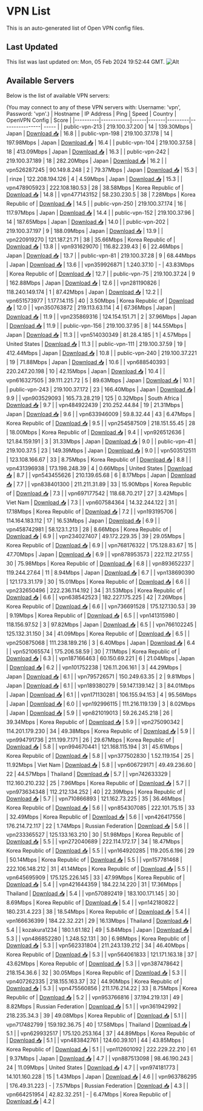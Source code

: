 # VPN List

This is an auto-generated list of Open VPN config files.

## Last Updated

This list was last updated on: Mon, 05 Feb 2024 19:52:44 GMT.
![Alt](https://repobeats.axiom.co/api/embed/186b98318ef1479477931607c1ad7d823f12451f.svg "Repobeats analytics image")

## Available Servers

Below is the list of available VPN servers:

(You may connect to any of these VPN servers with: Username: 'vpn', Password: 'vpn'.)
| Hostname | IP Address | Ping | Speed | Country | OpenVPN Config | Score |
|----------|------------|------|-------|---------|----------------| ----- |
| public-vpn-213 | 219.100.37.200 | 14 | 139.30Mbps | Japan | [Download 📥](./configs/server_0_JP.ovpn) | 16.8 |
| public-vpn-198 | 219.100.37.178 | 14 | 197.98Mbps | Japan | [Download 📥](./configs/server_1_JP.ovpn) | 16.4 |
| public-vpn-104 | 219.100.37.58 | 18 | 413.09Mbps | Japan | [Download 📥](./configs/server_2_JP.ovpn) | 16.3 |
| public-vpn-242 | 219.100.37.189 | 18 | 282.20Mbps | Japan | [Download 📥](./configs/server_3_JP.ovpn) | 16.2 |
| vpn526287245 | 90.149.8.248 | 2 | 79.37Mbps | Japan | [Download 📥](./configs/server_4_JP.ovpn) | 15.3 |
| rinze | 122.208.194.126 | 4 | 4.59Mbps | Japan | [Download 📥](./configs/server_5_JP.ovpn) | 15.3 |
| vpn478905923 | 222.108.180.53 | 28 | 38.58Mbps | Korea Republic of | [Download 📥](./configs/server_6_KR.ovpn) | 14.8 |
| vpn477143152 | 58.230.230.5 | 38 | 7.28Mbps | Korea Republic of | [Download 📥](./configs/server_7_KR.ovpn) | 14.5 |
| public-vpn-250 | 219.100.37.174 | 16 | 117.97Mbps | Japan | [Download 📥](./configs/server_8_JP.ovpn) | 14.4 |
| public-vpn-152 | 219.100.37.96 | 14 | 187.65Mbps | Japan | [Download 📥](./configs/server_9_JP.ovpn) | 14.0 |
| public-vpn-202 | 219.100.37.197 | 9 | 188.09Mbps | Japan | [Download 📥](./configs/server_10_JP.ovpn) | 13.9 |
| vpn220919270 | 121.187.21.71 | 38 | 35.66Mbps | Korea Republic of | [Download 📥](./configs/server_11_KR.ovpn) | 13.8 |
| vpn931629070 | 116.82.239.43 | 6 | 22.46Mbps | Japan | [Download 📥](./configs/server_12_JP.ovpn) | 13.7 |
| public-vpn-81 | 219.100.37.28 | 9 | 68.44Mbps | Japan | [Download 📥](./configs/server_13_JP.ovpn) | 13.6 |
| vpn359926871 | 1.240.37.10 | - | 43.83Mbps | Korea Republic of | [Download 📥](./configs/server_14_KR.ovpn) | 12.7 |
| public-vpn-75 | 219.100.37.24 | 9 | 162.88Mbps | Japan | [Download 📥](./configs/server_15_JP.ovpn) | 12.6 |
| vpn281190826 | 118.240.149.174 | 1 | 87.42Mbps | Japan | [Download 📥](./configs/server_16_JP.ovpn) | 12.2 |
| vpn651573977 | 1.177.14.115 | 40 | 3.50Mbps | Korea Republic of | [Download 📥](./configs/server_17_KR.ovpn) | 12.0 |
| vpn350763872 | 219.113.63.114 | 4 | 67.36Mbps | Japan | [Download 📥](./configs/server_18_JP.ovpn) | 11.9 |
| vpn235869316 | 124.154.151.71 | 2 | 37.96Mbps | Japan | [Download 📥](./configs/server_19_JP.ovpn) | 11.9 |
| public-vpn-156 | 219.100.37.95 | 8 | 144.55Mbps | Japan | [Download 📥](./configs/server_20_JP.ovpn) | 11.3 |
| vpn514030349 | 81.28.4.185 | 1 | 4.57Mbps | United States | [Download 📥](./configs/server_21_US.ovpn) | 11.3 |
| public-vpn-111 | 219.100.37.59 | 19 | 412.44Mbps | Japan | [Download 📥](./configs/server_22_JP.ovpn) | 10.8 |
| public-vpn-240 | 219.100.37.221 | 19 | 71.88Mbps | Japan | [Download 📥](./configs/server_23_JP.ovpn) | 10.6 |
| vpn688540393 | 220.247.20.198 | 10 | 42.15Mbps | Japan | [Download 📥](./configs/server_24_JP.ovpn) | 10.4 |
| vpn616327505 | 39.111.221.72 | 5 | 89.63Mbps | Japan | [Download 📥](./configs/server_25_JP.ovpn) | 10.1 |
| public-vpn-243 | 219.100.37.172 | 23 | 166.40Mbps | Japan | [Download 📥](./configs/server_26_JP.ovpn) | 9.9 |
| vpn903529093 | 165.73.28.219 | 125 | 0.32Mbps | South Africa | [Download 📥](./configs/server_27_ZA.ovpn) | 9.7 |
| vpn484922439 | 210.252.44.84 | 19 | 21.31Mbps | Japan | [Download 📥](./configs/server_28_JP.ovpn) | 9.6 |
| vpn633946009 | 59.8.32.44 | 43 | 6.47Mbps | Korea Republic of | [Download 📥](./configs/server_29_KR.ovpn) | 9.5 |
| vpn254587509 | 218.151.55.45 | 28 | 18.00Mbps | Korea Republic of | [Download 📥](./configs/server_30_KR.ovpn) | 9.4 |
| vpn926512636 | 121.84.159.191 | 3 | 31.33Mbps | Japan | [Download 📥](./configs/server_31_JP.ovpn) | 9.0 |
| public-vpn-41 | 219.100.37.5 | 23 | 149.39Mbps | Japan | [Download 📥](./configs/server_32_JP.ovpn) | 9.0 |
| vpn503512511 | 123.108.166.67 | 33 | 8.75Mbps | Korea Republic of | [Download 📥](./configs/server_33_KR.ovpn) | 8.8 |
| vpn431396938 | 173.198.248.39 | 4 | 0.66Mbps | United States | [Download 📥](./configs/server_34_US.ovpn) | 8.7 |
| vpn543455626 | 210.139.65.68 | 6 | 8.17Mbps | Japan | [Download 📥](./configs/server_35_JP.ovpn) | 7.7 |
| vpn838401300 | 211.211.31.89 | 33 | 15.90Mbps | Korea Republic of | [Download 📥](./configs/server_36_KR.ovpn) | 7.3 |
| vpn697177542 | 118.68.70.217 | 27 | 3.42Mbps | Viet Nam | [Download 📥](./configs/server_37_VN.ovpn) | 7.3 |
| vpn607584364 | 14.32.244.122 | 31 | 17.18Mbps | Korea Republic of | [Download 📥](./configs/server_38_KR.ovpn) | 7.2 |
| vpn193195706 | 114.164.183.112 | 17 | 16.53Mbps | Japan | [Download 📥](./configs/server_39_JP.ovpn) | 6.9 |
| vpn458742981 | 58.123.1.213 | 28 | 8.66Mbps | Korea Republic of | [Download 📥](./configs/server_40_KR.ovpn) | 6.9 |
| vpn234027407 | 49.172.229.35 | 39 | 29.05Mbps | Korea Republic of | [Download 📥](./configs/server_41_KR.ovpn) | 6.9 |
| vpn768176322 | 175.128.83.67 | 15 | 47.70Mbps | Japan | [Download 📥](./configs/server_42_JP.ovpn) | 6.9 |
| vpn878953573 | 222.112.217.55 | 30 | 75.98Mbps | Korea Republic of | [Download 📥](./configs/server_43_KR.ovpn) | 6.8 |
| vpn893652237 | 119.244.27.64 | 11 | 8.94Mbps | Japan | [Download 📥](./configs/server_44_JP.ovpn) | 6.7 |
| vpn138690390 | 121.173.31.179 | 30 | 15.01Mbps | Korea Republic of | [Download 📥](./configs/server_45_KR.ovpn) | 6.6 |
| vpn232650496 | 222.236.114.192 | 34 | 31.53Mbps | Korea Republic of | [Download 📥](./configs/server_46_KR.ovpn) | 6.6 |
| vpn638542523 | 182.227.175.225 | 42 | 7.26Mbps | Korea Republic of | [Download 📥](./configs/server_47_KR.ovpn) | 6.6 |
| vpn736691528 | 175.127.130.53 | 39 | 9.19Mbps | Korea Republic of | [Download 📥](./configs/server_48_KR.ovpn) | 6.5 |
| vpn141315980 | 118.156.97.52 | 3 | 97.82Mbps | Japan | [Download 📥](./configs/server_49_JP.ovpn) | 6.5 |
| vpn766102245 | 125.132.31.150 | 34 | 41.09Mbps | Korea Republic of | [Download 📥](./configs/server_50_KR.ovpn) | 6.5 |
| vpn250875068 | 111.238.189.216 | 3 | 6.40Mbps | Japan | [Download 📥](./configs/server_51_JP.ovpn) | 6.4 |
| vpn521065574 | 175.206.58.59 | 30 | 7.11Mbps | Korea Republic of | [Download 📥](./configs/server_52_KR.ovpn) | 6.3 |
| vpn187166463 | 60.150.69.221 | 6 | 21.04Mbps | Japan | [Download 📥](./configs/server_53_JP.ovpn) | 6.2 |
| vpn101752238 | 126.11.206.161 | 3 | 44.29Mbps | Japan | [Download 📥](./configs/server_54_JP.ovpn) | 6.1 |
| vpn795726571 | 150.249.63.35 | 2 | 9.81Mbps | Japan | [Download 📥](./configs/server_55_JP.ovpn) | 6.1 |
| vpn189380279 | 59.147.139.142 | 3 | 84.01Mbps | Japan | [Download 📥](./configs/server_56_JP.ovpn) | 6.1 |
| vpn171130281 | 106.155.94.153 | 4 | 95.56Mbps | Japan | [Download 📥](./configs/server_57_JP.ovpn) | 6.0 |
| vpn192996115 | 111.216.119.139 | 3 | 8.02Mbps | Japan | [Download 📥](./configs/server_58_JP.ovpn) | 5.9 |
| vpn821019013 | 59.26.245.218 | 26 | 39.34Mbps | Korea Republic of | [Download 📥](./configs/server_59_KR.ovpn) | 5.9 |
| vpn275090342 | 114.201.179.230 | 34 | 49.38Mbps | Korea Republic of | [Download 📥](./configs/server_60_KR.ovpn) | 5.9 |
| vpn994791736 | 211.199.7.171 | 26 | 29.67Mbps | Korea Republic of | [Download 📥](./configs/server_61_KR.ovpn) | 5.8 |
| vpn994670441 | 121.168.115.194 | 31 | 45.61Mbps | Korea Republic of | [Download 📥](./configs/server_62_KR.ovpn) | 5.8 |
| vpn377502830 | 1.52.119.154 | 25 | 11.92Mbps | Viet Nam | [Download 📥](./configs/server_63_VN.ovpn) | 5.8 |
| vpn606729171 | 49.49.236.60 | 22 | 44.57Mbps | Thailand | [Download 📥](./configs/server_64_TH.ovpn) | 5.7 |
| vpn742633329 | 112.160.210.232 | 25 | 7.96Mbps | Korea Republic of | [Download 📥](./configs/server_65_KR.ovpn) | 5.7 |
| vpn973634348 | 112.212.134.252 | 40 | 22.39Mbps | Korea Republic of | [Download 📥](./configs/server_66_KR.ovpn) | 5.7 |
| vpn710866893 | 121.162.73.225 | 35 | 36.46Mbps | Korea Republic of | [Download 📥](./configs/server_67_KR.ovpn) | 5.6 |
| vpn854307085 | 222.101.75.15 | 33 | 32.49Mbps | Korea Republic of | [Download 📥](./configs/server_68_KR.ovpn) | 5.6 |
| vpn426417556 | 176.214.72.117 | 22 | 1.74Mbps | Russian Federation | [Download 📥](./configs/server_69_RU.ovpn) | 5.6 |
| vpn233365527 | 125.133.163.210 | 30 | 51.98Mbps | Korea Republic of | [Download 📥](./configs/server_70_KR.ovpn) | 5.5 |
| vpn272040689 | 222.114.172.17 | 34 | 18.47Mbps | Korea Republic of | [Download 📥](./configs/server_71_KR.ovpn) | 5.5 |
| vpn164920285 | 119.205.6.196 | 29 | 50.14Mbps | Korea Republic of | [Download 📥](./configs/server_72_KR.ovpn) | 5.5 |
| vpn157781468 | 222.106.148.212 | 31 | 41.14Mbps | Korea Republic of | [Download 📥](./configs/server_73_KR.ovpn) | 5.5 |
| vpn645695909 | 175.125.226.145 | 33 | 47.99Mbps | Korea Republic of | [Download 📥](./configs/server_74_KR.ovpn) | 5.4 |
| vpn421644359 | 184.22.14.220 | 31 | 17.36Mbps | Thailand | [Download 📥](./configs/server_75_TH.ovpn) | 5.4 |
| vpn570892419 | 183.100.171.145 | 30 | 8.69Mbps | Korea Republic of | [Download 📥](./configs/server_76_KR.ovpn) | 5.4 |
| vpn142180822 | 180.231.4.223 | 38 | 18.54Mbps | Korea Republic of | [Download 📥](./configs/server_77_KR.ovpn) | 5.4 |
| vpn166636399 | 184.22.32.221 | 29 | 16.13Mbps | Thailand | [Download 📥](./configs/server_78_TH.ovpn) | 5.4 |
| kozakura1234 | 180.1.61.182 | 49 | 5.84Mbps | Japan | [Download 📥](./configs/server_79_JP.ovpn) | 5.3 |
| vpn486852280 | 1.248.52.131 | 30 | 6.98Mbps | Korea Republic of | [Download 📥](./configs/server_80_KR.ovpn) | 5.3 |
| vpn562331804 | 211.243.139.212 | 34 | 46.40Mbps | Korea Republic of | [Download 📥](./configs/server_81_KR.ovpn) | 5.3 |
| vpn564061833 | 121.171.163.18 | 37 | 43.62Mbps | Korea Republic of | [Download 📥](./configs/server_82_KR.ovpn) | 5.3 |
| vpn387478642 | 218.154.36.6 | 32 | 30.05Mbps | Korea Republic of | [Download 📥](./configs/server_83_KR.ovpn) | 5.3 |
| vpn407262335 | 218.155.163.37 | 32 | 44.90Mbps | Korea Republic of | [Download 📥](./configs/server_84_KR.ovpn) | 5.3 |
| vpn475560856 | 211.176.214.22 | 33 | 8.75Mbps | Korea Republic of | [Download 📥](./configs/server_85_KR.ovpn) | 5.2 |
| vpn953766816 | 37.194.219.131 | 49 | 8.82Mbps | Russian Federation | [Download 📥](./configs/server_86_RU.ovpn) | 5.1 |
| vpn361942992 | 218.235.34.3 | 39 | 49.08Mbps | Korea Republic of | [Download 📥](./configs/server_87_KR.ovpn) | 5.1 |
| vpn717482799 | 159.192.36.75 | 40 | 17.58Mbps | Thailand | [Download 📥](./configs/server_88_TH.ovpn) | 5.1 |
| vpn629932517 | 175.120.253.164 | 37 | 44.89Mbps | Korea Republic of | [Download 📥](./configs/server_89_KR.ovpn) | 5.1 |
| vpn483842761 | 124.60.39.101 | 44 | 43.85Mbps | Korea Republic of | [Download 📥](./configs/server_90_KR.ovpn) | 5.1 |
| vpn112601092 | 222.229.22.210 | 61 | 9.37Mbps | Japan | [Download 📥](./configs/server_91_JP.ovpn) | 4.7 |
| vpn887513098 | 98.46.190.243 | 24 | 11.09Mbps | United States | [Download 📥](./configs/server_92_US.ovpn) | 4.7 |
| vpn974181773 | 14.101.160.228 | 15 | 1.43Mbps | Japan | [Download 📥](./configs/server_93_JP.ovpn) | 4.6 |
| vpn963786295 | 176.49.31.223 | - | 7.57Mbps | Russian Federation | [Download 📥](./configs/server_94_RU.ovpn) | 4.3 |
| vpn664251954 | 42.82.32.251 | - | 6.47Mbps | Korea Republic of | [Download 📥](./configs/server_95_KR.ovpn) | 4.2 |
